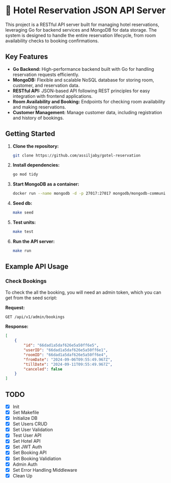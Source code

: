 # 🏨 Hotel Reservation JSON API Server

This project is a RESTful API server built for managing hotel reservations, leveraging Go for backend services and MongoDB for data storage. The system is designed to handle the entire reservation lifecycle, from room availability checks to booking confirmations.

## Key Features
- **Go Backend:** High-performance backend built with Go for handling reservation requests efficiently.
- **MongoDB:** Flexible and scalable NoSQL database for storing room, customer, and reservation data.
- **RESTful API:** JSON-based API following REST principles for easy integration with frontend applications.
- **Room Availability and Booking:** Endpoints for checking room availability and making reservations.
- **Customer Management:** Manage customer data, including registration and history of bookings.

## Getting Started
1. **Clone the repository:**
   ```bash
   git clone https://github.com/assiljaby/gotel-reservation
   ```
2. **Install dependencies:**
   ```bash
   go mod tidy
   ```
3. **Start MongoDB as a container:**
   ```bash
   docker run --name mongodb -d -p 27017:27017 mongodb/mongodb-community-server:6.0-ubi8
   ```
4. **Seed db:**
   ```bash
   make seed
   ```
5. **Test units:**
   ```bash
   make test
   ```
5. **Run the API server:**
   ```bash
   make run
   ```
   
## Example API Usage

### Check Bookings
To check the all the booking, you will need an admin token, which you can get from the seed script:

**Request:**
```bash
GET /api/v1/admin/bookings
```
**Response:**
```json
[
    {
        "id": "66dad1a5daf626e5a50ff6e5",
        "userID": "66dad1a5daf626e5a50ff6e1",
        "roomID": "66dad1a5daf626e5a50ff6e4",
        "fromDate": "2024-09-06T09:55:49.967Z",
        "tillDate": "2024-09-11T09:55:49.967Z",
        "canceled": false
    }
]
```

## TODO

- [x] Init
- [x] Set Makefile
- [x] Initialize DB
- [x] Set Users CRUD
- [x] Set User Validation
- [x] Test User API
- [x] Set Hotel API
- [x] Set JWT Auth
- [x] Set Booking API
- [x] Set Booking Validiation
- [x] Admin Auth
- [x] Set Error Handling Middleware
- [x] Clean Up